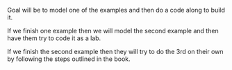Goal will be to model one of the examples and then do a code along to build it.  

If we finish one example then we will model the second example and then have them try to code it as a lab.

If we finish the second example then they will try to do the 3rd on their own by following the steps outlined in the book.
